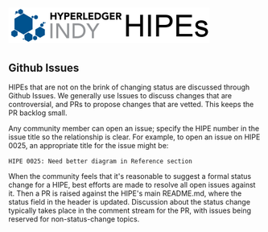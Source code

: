 # ![Indy HIPEs](collateral/indy-hipes-logo.png)

## Github Issues

HIPEs that are not on the brink of changing status are discussed through Github Issues.
We generally use Issues to discuss changes that are controversial, and PRs to propose
changes that are vetted. This keeps the PR backlog small.

Any community member can open an issue; specify the HIPE number in the issue title so
the relationship is clear. For example, to open an issue on HIPE 0025, an appropriate
title for the issue might be:

    HIPE 0025: Need better diagram in Reference section

When the community feels that it's reasonable to suggest a formal status change for
a HIPE, best efforts are made to resolve all open issues against it. Then a PR is
raised against the HIPE's main README.md, where the status field in the header is
updated. Discussion about the status change typically takes place in the comment
stream for the PR, with issues being reserved for non-status-change topics.


